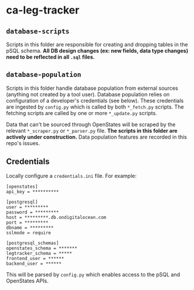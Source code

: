# ca-leg-tracker

## `database-scripts`
Scripts in this folder are responsible for creating and dropping tables in the pSQL schema. **All DB design changes 
(ex: new fields, data type changes) need to be reflected in all `.sql` files.**

## `database-population`
Scripts in this folder handle database population from external sources (anything not created by a tool user). Database
population relies on configuration of a developer's credentials (see below). These credentials are ingested by 
`config.py` which is called by both `*_fetch.py` scripts. The fetching scripts are called by one or more `*_update.py` scripts.

Data that can't be sourced through OpenStates will be scraped by the relevant `*_scraper.py` or `*_parser.py` file. 
**The scripts in this folder are actively under construction.** Data population features are recorded in this repo's issues. 

## Credentials
Locally configure a `credentials.ini` file. For example:
```
[openstates]
api_key = **********

[postgresql]
user = *********
password = *********
host = *********.db.ondigitalocean.com
port = *********
dbname = *********
sslmode = require

[postgresql_schemas]
openstates_schema = *******
legtracker_schema = *****
frontend_user = ******
backend_user = ******
```

This will be parsed by `config.py` which enables access to the pSQL and OpenStates APIs.  